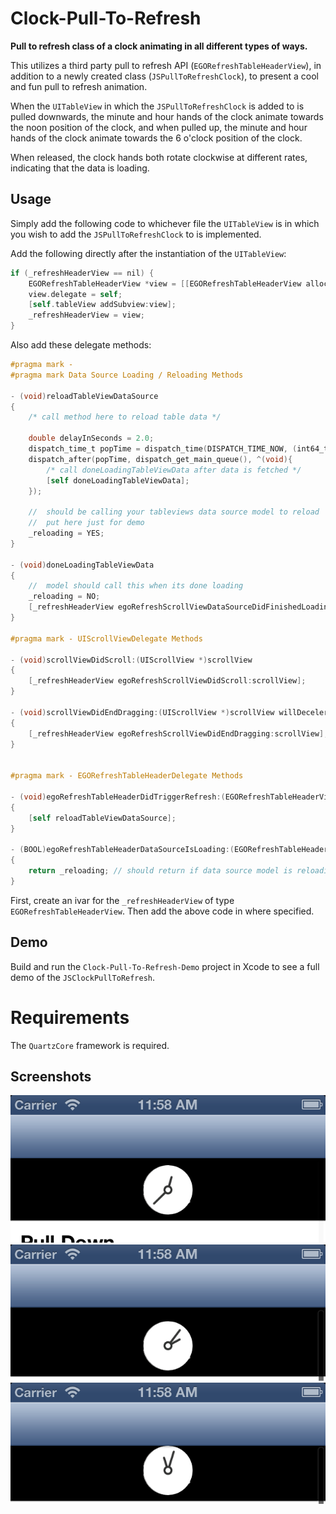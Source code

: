 Clock-Pull-To-Refresh
=====================

**Pull to refresh class of a clock animating in all different types of ways.**

This utilizes a third party pull to refresh API (`EGORefreshTableHeaderView`), in addition to a newly created class (`JSPullToRefreshClock`),
to present a cool and fun pull to refresh animation.

When the `UITableView` in which the `JSPullToRefreshClock` is added to is pulled downwards, the minute and hour hands of the clock animate towards the noon position of the clock, and when pulled up, the minute and hour hands of the clock animate towards the 6 o'clock position of the clock.

When released, the clock hands both rotate clockwise at different rates, indicating that the data is loading.

## Usage

Simply add the following code to whichever file the `UITableView` is in which you wish to add the `JSPullToRefreshClock` to is implemented.

Add the following directly after the instantiation of the `UITableView`:
``` objective-c
if (_refreshHeaderView == nil) {
	EGORefreshTableHeaderView *view = [[EGORefreshTableHeaderView alloc] initWithFrame:CGRectMake(0.0f, 0.0f - self.tableView.bounds.size.height, self.view.frame.size.width, self.tableView.bounds.size.height)];
	view.delegate = self;
	[self.tableView addSubview:view];
	_refreshHeaderView = view;
}
```

Also add these delegate methods:
``` objective-c
#pragma mark -
#pragma mark Data Source Loading / Reloading Methods

- (void)reloadTableViewDataSource
{
    /* call method here to reload table data */
    
    double delayInSeconds = 2.0;
    dispatch_time_t popTime = dispatch_time(DISPATCH_TIME_NOW, (int64_t)(delayInSeconds * NSEC_PER_SEC));
    dispatch_after(popTime, dispatch_get_main_queue(), ^(void){
        /* call doneLoadingTableViewData after data is fetched */
        [self doneLoadingTableViewData];
    });
    
	//  should be calling your tableviews data source model to reload
	//  put here just for demo
	_reloading = YES;
}

- (void)doneLoadingTableViewData
{
	//  model should call this when its done loading
	_reloading = NO;
	[_refreshHeaderView egoRefreshScrollViewDataSourceDidFinishedLoading:self.tableView];
}

#pragma mark - UIScrollViewDelegate Methods

- (void)scrollViewDidScroll:(UIScrollView *)scrollView
{
	[_refreshHeaderView egoRefreshScrollViewDidScroll:scrollView];
}

- (void)scrollViewDidEndDragging:(UIScrollView *)scrollView willDecelerate:(BOOL)decelerate
{
	[_refreshHeaderView egoRefreshScrollViewDidEndDragging:scrollView];
}


#pragma mark - EGORefreshTableHeaderDelegate Methods

- (void)egoRefreshTableHeaderDidTriggerRefresh:(EGORefreshTableHeaderView*)view
{
	[self reloadTableViewDataSource];
}

- (BOOL)egoRefreshTableHeaderDataSourceIsLoading:(EGORefreshTableHeaderView*)view
{
	return _reloading; // should return if data source model is reloading
}
```

First, create an ivar for the `_refreshHeaderView` of type `EGORefreshTableHeaderView`. Then add the above code in where specified.

## Demo

Build and run the `Clock-Pull-To-Refresh-Demo` project in Xcode to see a full demo of the `JSClockPullToRefresh`.

# Requirements

The `QuartzCore` framework is required.

## Screenshots

![screenshot1](/screenshot1.png)
![screenshot2](/screenshot2.png)
![screenshot3](/screenshot3.png)
